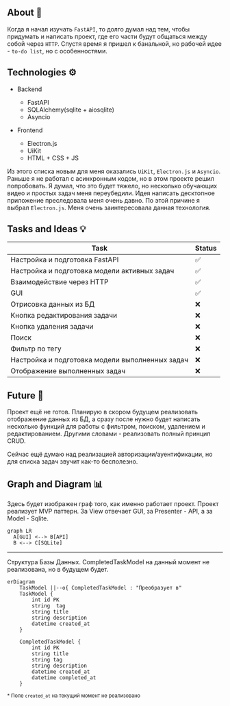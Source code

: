 
## About 💭
Когда я начал изучать `FastAPI`, то долго думал над тем, чтобы придумать и написать проект, где его части будут общаться между собой через `HTTP`. 
Спустя время я пришел к банальной, но рабочей идее - `to-do list`, но с особенностями.

## Technologies ⚙️

- Backend
  - FastAPI 
  - SQLAlchemy(sqlite + aiosqlite)
  - Asyncio

- Frontend
  - Electron.js 
  - UiKit
  - HTML + CSS + JS 

Из этого списка новым для меня оказались `UiKit`, `Electron.js` и `Asyncio`. Раньше я не работал с асинхронным кодом, но в этом проекте решил попробовать. Я думал, что это будет тяжело, но несколько обучающих видео и простых задач меня переубедили. Идея написать десктопное приложение преследовала меня очень давно. По этой причине я выбрал `Electron.js`. Меня очень заинтересовала данная технология.

## Tasks and Ideas 💡

| Task | Status | 
| ---- | ------ |
| Настройка и подготовка FastAPI | ✅ |
| Настройка и подготовка модели активных задач| ✅ |
| Взаимодействиe через HTTP | ✅ | 
| GUI | ✅ |
| Отрисовка данных из БД | ❌ |
| Кнопка редактирования задачи | ❌ |
| Кнопка удаления задачи | ❌ |
| Поиск | ❌ | 
| Фильтр по тегу | ❌ |
| Настройка и подготовка модели выполненных задач | ❌ |
| Отображение выполненных задач | ❌ |

## Future 🚀
Проект ещё не готов. Планирую в скором будущем реализовать отображение данных из БД, а сразу после нужно будет написать несколько функций для работы с фильтром, поиском, удалением и редактированием. Другими словами - реализовать полный принцип CRUD.

Сейчас ещё думаю над реализацией авторизации/ауентификации, но для списка задач звучит как-то бесполезно.


## Graph and Diagram 📊

Здесь будет изображен граф того, как именно работает проект. Проект реализует MVP паттерн. За View отвечает GUI, за Presenter - API, а за Model - Sqlite. 
```mermaid
graph LR
  A[GUI] <--> B[API]
  B <--> C[SQLite]
```
---
Структура Базы Данных. CompletedTaskModel на данный момент не реализована, но в будущем будет. 

```mermaid
erDiagram
    TaskModel ||--o{ CompletedTaskModel : "Преобразует в"
    TaskModel {
        int id PK
        string  tag
        string title
        string description
        datetime created_at
    }

    CompletedTaskModel {
        int id PK
        string title
        string tag
        string description
        datetime created_at
        datetime completed_at
    }
```
<sub>* Поле `created_at` на текущий момент не реализовано</sub>
